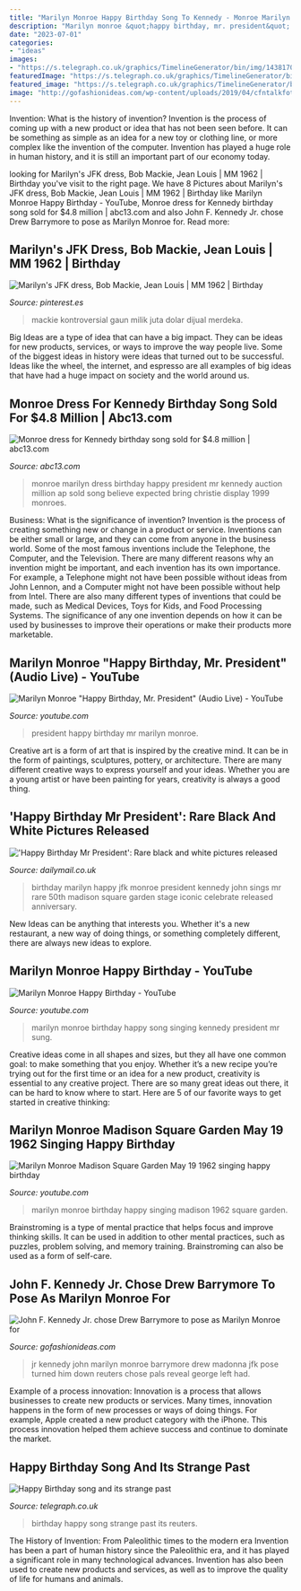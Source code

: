 ```yaml
---
title: "Marilyn Monroe Happy Birthday Song To Kennedy - Monroe Marilyn Dress Birthday Happy President Mr Kennedy Auction Million Ap Sold Song Believe Expected Bring Christie Display 1999 Monroes"
description: "Marilyn monroe &quot;happy birthday, mr. president&quot; (audio live)"
date: "2023-07-01"
categories:
- "ideas"
images:
- "https://s.telegraph.co.uk/graphics/TimelineGenerator/bin/img/1438170565653/monroe2-460_1648402c.jpg"
featuredImage: "https://s.telegraph.co.uk/graphics/TimelineGenerator/bin/img/1438170565653/monroe2-460_1648402c.jpg"
featured_image: "https://s.telegraph.co.uk/graphics/TimelineGenerator/bin/img/1438170565653/monroe2-460_1648402c.jpg"
image: "http://gofashionideas.com/wp-content/uploads/2019/04/cfntalkfotoMadonna-Drew-Barrymore-JFK-Jr-REUTERS.jpg"
---
```



Invention: What is the history of invention?
Invention is the process of coming up with a new product or idea that has not been seen before. It can be something as simple as an idea for a new toy or clothing line, or more complex like the invention of the computer. Invention has played a huge role in human history, and it is still an important part of our economy today.

	

		
looking for Marilyn&#039;s JFK dress, Bob Mackie, Jean Louis | MM 1962 | Birthday you've visit to the right page. We have 8 Pictures about Marilyn&#039;s JFK dress, Bob Mackie, Jean Louis | MM 1962 | Birthday like Marilyn Monroe Happy Birthday - YouTube, Monroe dress for Kennedy birthday song sold for $4.8 million | abc13.com and also John F. Kennedy Jr. chose Drew Barrymore to pose as Marilyn Monroe for. Read more:
		
    
## Marilyn&#039;s JFK Dress, Bob Mackie, Jean Louis | MM 1962 | Birthday

<img loading=lazy src="https://i.pinimg.com/originals/1e/71/20/1e7120aee1c86c2f837c164516c16d95.jpg" onerror="this.onerror=null;this.src='https://tse4.mm.bing.net/th?id=OIP.RQc9cdY-NMdr5gcnvwQjeAAAAA&amp;pid=15.1';" alt="Marilyn&#039;s JFK dress, Bob Mackie, Jean Louis | MM 1962 | Birthday">

_Source: pinterest.es_

>mackie kontroversial gaun milik juta dolar dijual merdeka. 

	

Big Ideas are a type of idea that can have a big impact. They can be ideas for new products, services, or ways to improve the way people live. Some of the biggest ideas in history were ideas that turned out to be successful. Ideas like the wheel, the internet, and espresso are all examples of big ideas that have had a huge impact on society and the world around us.

    
## Monroe Dress For Kennedy Birthday Song Sold For $4.8 Million | Abc13.com

<img loading=lazy src="https://cdn.abcotvs.com/dip/images/1613734_111816apmarilyndress03img.jpg" onerror="this.onerror=null;this.src='https://tse3.mm.bing.net/th?id=OIP.-5j1va5CEubOr1G1qVB_GwHaK_&amp;pid=15.1';" alt="Monroe dress for Kennedy birthday song sold for $4.8 million | abc13.com">

_Source: abc13.com_

>monroe marilyn dress birthday happy president mr kennedy auction million ap sold song believe expected bring christie display 1999 monroes. 

	

Business: What is the significance of invention?
Invention is the process of creating something new or change in a product or service. Inventions can be either small or large, and they can come from anyone in the business world. Some of the most famous inventions include the Telephone, the Computer, and the Television. There are many different reasons why an invention might be important, and each invention has its own importance. For example, a Telephone might not have been possible without ideas from John Lennon, and a Computer might not have been possible without help from Intel. 
There are also many different types of inventions that could be made, such as Medical Devices, Toys for Kids, and Food Processing Systems. The significance of any one invention depends on how it can be used by businesses to improve their operations or make their products more marketable.

    
## Marilyn Monroe &quot;Happy Birthday, Mr. President&quot; (Audio Live) - YouTube

<img loading=lazy src="https://i.ytimg.com/vi/SAZSm_cN-Rs/hqdefault.jpg" onerror="this.onerror=null;this.src='https://tse4.mm.bing.net/th?id=OIP.lMdPNEGZQlPeK6KwRfHbWwHaFj&amp;pid=15.1';" alt="Marilyn Monroe &quot;Happy Birthday, Mr. President&quot; (Audio Live) - YouTube">

_Source: youtube.com_

>president happy birthday mr marilyn monroe. 

	

Creative art is a form of art that is inspired by the creative mind. It can be in the form of paintings, sculptures, pottery, or architecture. There are many different creative ways to express yourself and your ideas. Whether you are a young artist or have been painting for years, creativity is always a good thing.

    
## &#039;Happy Birthday Mr President&#039;: Rare Black And White Pictures Released

<img loading=lazy src="https://i.dailymail.co.uk/i/pix/2012/05/20/article-2147038-132ECE96000005DC-605_964x1440.jpg" onerror="this.onerror=null;this.src='https://tse2.mm.bing.net/th?id=OIP.y_JWm3Cd0wiDJuo77mPnogHaLE&amp;pid=15.1';" alt="&#039;Happy Birthday Mr President&#039;: Rare black and white pictures released">

_Source: dailymail.co.uk_

>birthday marilyn happy jfk monroe president kennedy john sings mr rare 50th madison square garden stage iconic celebrate released anniversary. 

	

New Ideas can be anything that interests you. Whether it's a new restaurant, a new way of doing things, or something completely different, there are always new ideas to explore.

    
## Marilyn Monroe Happy Birthday - YouTube

<img loading=lazy src="http://i.ytimg.com/vi/Vg5HIMnPx7k/hqdefault.jpg" onerror="this.onerror=null;this.src='https://tse3.mm.bing.net/th?id=OIP.1kk_fCRYnuVmHq_NaRF7FQHaFj&amp;pid=15.1';" alt="Marilyn Monroe Happy Birthday - YouTube">

_Source: youtube.com_

>marilyn monroe birthday happy song singing kennedy president mr sung. 

	

Creative ideas come in all shapes and sizes, but they all have one common goal: to make something that you enjoy. Whether it’s a new recipe you’re trying out for the first time or an idea for a new product, creativity is essential to any creative project. There are so many great ideas out there, it can be hard to know where to start. Here are 5 of our favorite ways to get started in creative thinking: 

    
## Marilyn Monroe Madison Square Garden May 19 1962 Singing Happy Birthday

<img loading=lazy src="http://i.ytimg.com/vi/-nohEIaUTrQ/maxresdefault.jpg" onerror="this.onerror=null;this.src='https://tse3.mm.bing.net/th?id=OIP.MpcnHkVnQQwY1vVowyAdmwHaEK&amp;pid=15.1';" alt="Marilyn Monroe Madison Square Garden May 19 1962 singing happy birthday">

_Source: youtube.com_

>marilyn monroe birthday happy singing madison 1962 square garden. 

	

Brainstroming is a type of mental practice that helps focus and improve thinking skills. It can be used in addition to other mental practices, such as puzzles, problem solving, and memory training. Brainstroming can also be used as a form of self-care.

    
## John F. Kennedy Jr. Chose Drew Barrymore To Pose As Marilyn Monroe For

<img loading=lazy src="http://gofashionideas.com/wp-content/uploads/2019/04/cfntalkfotoMadonna-Drew-Barrymore-JFK-Jr-REUTERS.jpg" onerror="this.onerror=null;this.src='https://tse2.mm.bing.net/th?id=OIP.oeIrw5TSfFGiC-NSv3_QdgHaEK&amp;pid=15.1';" alt="John F. Kennedy Jr. chose Drew Barrymore to pose as Marilyn Monroe for">

_Source: gofashionideas.com_

>jr kennedy john marilyn monroe barrymore drew madonna jfk pose turned him down reuters chose pals reveal george left had. 

	

Example of a process innovation:
Innovation is a process that allows businesses to create new products or services. Many times, innovation happens in the form of new processes or ways of doing things. For example, Apple created a new product category with the iPhone. This process innovation helped them achieve success and continue to dominate the market.

    
## Happy Birthday Song And Its Strange Past

<img loading=lazy src="https://s.telegraph.co.uk/graphics/TimelineGenerator/bin/img/1438170565653/monroe2-460_1648402c.jpg" onerror="this.onerror=null;this.src='https://tse4.mm.bing.net/th?id=OIP.DN1FaHc3Is1cn7ErmY2C1AHaEo&amp;pid=15.1';" alt="Happy Birthday song and its strange past">

_Source: telegraph.co.uk_

>birthday happy song strange past its reuters. 

	

The History of Invention: From Paleolithic times to the modern era
Invention has been a part of human history since the Paleolithic era, and it has played a significant role in many technological advances. Invention has also been used to create new products and services, as well as to improve the quality of life for humans and animals.

